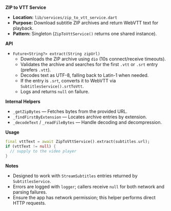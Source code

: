 **ZIP to VTT Service**

- **Location:** `lib/services/zip_to_vtt_service.dart`
- **Purpose:** Download subtitle ZIP archives and return WebVTT text for playback.
- **Pattern:** Singleton (`ZipToVttService()` returns one shared instance).

**API**

- `Future<String?> extract(String zipUrl)`
  - Downloads the ZIP archive using `dio` (10s connect/receive timeouts).
  - Validates the archive and searches for the first `.vtt` or `.srt` entry (prefers `.vtt`).
  - Decodes text as UTF-8, falling back to Latin-1 when needed.
  - If the entry is `.srt`, converts it to WebVTT via `SubtitlesService().srtToVtt`.
  - Logs and returns `null` on failure.

**Internal Helpers**

- `_getZipBytes` — Fetches bytes from the provided URL.
- `_findFirstByExtension` — Locates archive entries by extension.
- `_decodeText` / `_readFileBytes` — Handle decoding and decompression.

**Usage**

```dart
final vttText = await ZipToVttService().extract(subtitles.url);
if (vttText != null) {
  // supply to the video player
}
```

**Notes**

- Designed to work with `StreamSubtitles` entries returned by `SubtitlesService`.
- Errors are logged with `logger`; callers receive `null` for both network and parsing failures.
- Ensure the app has network permission; this helper performs direct HTTP requests.

